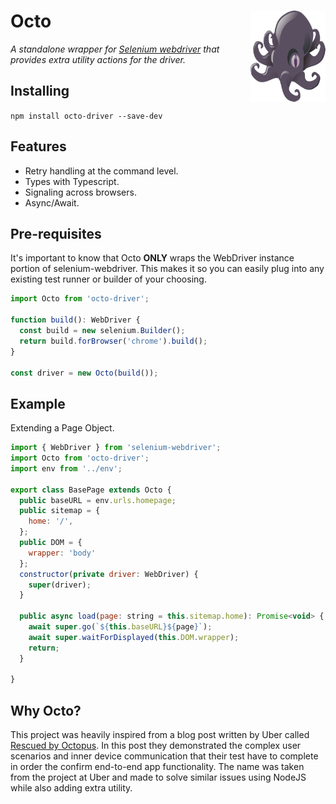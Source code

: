 # Octo <img align="right" src="./octo.png" width="120" height="146">
_A standalone wrapper for [Selenium webdriver](https://github.com/SeleniumHQ/selenium) that provides extra utility actions for the driver._

## Installing
`npm install octo-driver --save-dev`

## Features
* Retry handling at the command level.
* Types with Typescript.
* Signaling across browsers.
* Async/Await.

## Pre-requisites
It's important to know that Octo **ONLY** wraps the WebDriver instance portion of selenium-webdriver. This makes it so you can easily plug into any existing test runner or builder of your choosing.
```js
import Octo from 'octo-driver';

function build(): WebDriver {
  const build = new selenium.Builder();
  return build.forBrowser('chrome').build();
}

const driver = new Octo(build());
```

## Example
Extending a Page Object.
```js
import { WebDriver } from 'selenium-webdriver';
import Octo from 'octo-driver';
import env from '../env';

export class BasePage extends Octo {
  public baseURL = env.urls.homepage;
  public sitemap = {
    home: '/',
  };
  public DOM = {
    wrapper: 'body'
  };
  constructor(private driver: WebDriver) {
    super(driver);
  }

  public async load(page: string = this.sitemap.home): Promise<void> {
    await super.go(`${this.baseURL}${page}`);
    await super.waitForDisplayed(this.DOM.wrapper);
    return;
  }

}
```

## Why Octo?
This project was heavily inspired from a blog post written by Uber called [Rescued by Octopus](https://eng.uber.com/rescued-by-octopus/). In this post they demonstrated the complex user scenarios and inner device communication that their test have to complete in order the confirm end-to-end app functionality. The name was taken from the project at Uber and made to solve similar issues using NodeJS while also adding extra utility.
